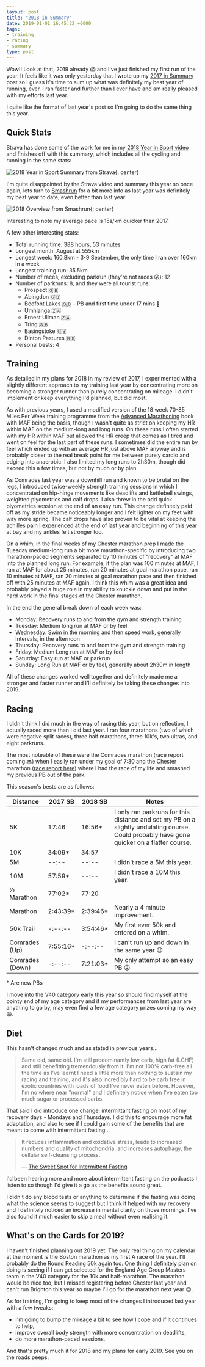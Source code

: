 ```yaml
---
layout: post
title: "2018 in Summary"
date: 2019-01-01 16:45:22 +0000
tags:
- training
- racing
- summary
type: post
---
```


Wow!! Look at that, 2019 already 😱 and I've just finished my first run of the year. It feels like it was only yesterday that I wrote up my [2017 in Summary](https://gonefora.run/2017-in-summary) post so I guess it's time to sum up what was definitely my best year of running, ever. I ran faster and further than I ever have and am really pleased with my efforts last year.

I quite like the format of last year's post so I'm going to do the same thing this year.

## Quick Stats

Strava has done some of the work for me in my [2018 Year in Sport video](https://2018.strava.com/en-gb/video/ca06d82c3e86e867487b40ddfab649c7185ae063/) and finishes off with this summary, which includes all the cycling and running in the same stats:

![2018 Year in Sport Summary from Strava](/img/2018-Strava-Year-in-Sport.png){: center}

I'm quite disappointed by the Strava video and summary this year so once again, lets turn to [Smashrun](https://smashrun.com) for a bit more info as last year was definitely my best year to date, even better than last year:

![2018 Overview from Smashrun](/img/2018-Smashrun-Overview.png){: center}

Interesting to note my average pace is 15s/km quicker than 2017.

A few other interesting stats:

- Total running time: 388 hours, 53 minutes
- Longest month: August at 555km
- Longest week: 160.8km - 3-9 September, the only time I ran over 160km in a week
- Longest training run: 35.5km
- Number of races, excluding parkrun (they're not races 😜): 12
- Number of parkruns: 8, and they were all tourist runs:
  - Prospect 🇬🇧
  - Abingdon 🇬🇧
  - Bedfont Lakes 🇬🇧 - PB and first time under 17 mins 🎉
  - Umhlanga 🇿🇦
  - Ernest Ullman 🇿🇦
  - Tring 🇬🇧
  - Basingstoke 🇬🇧
  - Dinton Pastures 🇬🇧
- Personal bests: 4

## Training

As detailed in my plans for 2018 in my review of 2017, I experimented with a slightly different approach to my training last year by concentrating more on becoming a stronger runner than purely concentrating on mileage. I didn't implement or keep everything I'd planned, but did most.

As with previous years, I used a modified version of the 18 week 70-85 Miles Per Week training programme from the [Advanced Marathoning](https://www.amazon.co.uk/Advanced-Marathoning-Peter-Pfitzinger/dp/0736074600/) book with MAF being the basis, though I wasn't quite as strict on keeping my HR within MAF on the medium-long and long runs. On these runs I often started with my HR within MAF but allowed the HR creep that comes as I tired and went on feel for the last part of these runs. I sometimes did the entire run by feel which ended up with an average HR just above MAF anyway and is probably closer to the real break point for me between purely cardio and edging into anaerobic. I also limited my long runs to 2h30m, though did exceed this a few times, but not by much or by plan.

As Comrades last year was a downhill run and known to be brutal on the legs, I introduced twice-weekly strength training sessions in which I concentrated on hip-hinge movements like deadlifts and kettlebell swings, weighted plyometrics and calf drops. I also threw in the odd quick plyometrics session at the end of an easy run. This change definitely paid off as my stride became noticeably longer and I felt lighter on my feet with way more spring. The calf drops have also proven to be vital at keeping the achilles pain I experienced at the end of last year and beginning of this year at bay and my ankles felt stronger too.

On a whim, in the final weeks of my Chester marathon prep I made the Tuesday medium-long run a bit more marathon-specific by introducing two marathon-paced segments separated by 10 minutes of "recovery" at MAF into the planned long run. For example, if the plan was 100 minutes at MAF, I ran at MAF for about 25 minutes, ran 20 minutes at goal marathon pace, ran 10 minutes at MAF, ran 20 minutes at goal marathon pace and then finished off with 25 minutes at MAF again. I think this whim was a great idea and probably played a huge role in my ability to knuckle down and put in the hard work in the final stages of the Chester marathon.

In the end the general break down of each week was:

- Monday: Recovery runs to and from the gym and strength training
- Tuesday: Medium long run at MAF or by feel
- Wednesday: Swim in the morning and then speed work, generally intervals, in the afternoon
- Thursday: Recovery runs to and from the gym and strength training
- Friday: Medium Long run at MAF or by feel
- Saturday: Easy run at MAF or parkrun
- Sunday: Long Run at MAF or by feel, generally about 2h30m in length

All of these changes worked well together and definitely made me a stronger and faster runner and I'll definitely be taking these changes into 2019.

## Racing

I didn't think I did much in the way of racing this year, but on reflection, I actually raced more than I did last year. I ran four marathons (two of which were negative split races), three half marathons, three 10k's, two ultras, and eight parkruns.

The most noteable of these were the Comrades marathon (race report coming 🔜) when I easily ran under my goal of 7:30 and the Chester marathon ([race report here](https://gonefora.run/race-report-chester-marathon-2018)) where I had the race of my life and smashed my previous PB out of the park.

This season's bests are as follows:

| Distance        | 2017 SB   | 2018 SB   | Notes
|-----------------|-----------|-----------|---------
| 5K              | 17:46     | 16:56*    | I only ran parkruns for this distance and set my PB on a slightly undulating course. Could probably have gone quicker on a flatter course.
| 10K             | 34:09*    | 34:57     |
| 5M              | --:--     | --:--     | I didn't race a 5M this year.
| 10M             | 57:59*    | --:--     | I didn't race a 10M this year.
| ½ Marathon      | 77:02*    | 77:20     |
| Marathon        | 2:43:39*  | 2:39:46*  | Nearly a 4 minute improvement.
| 50k Trail       | -:--:--   | 3:54:46*  | My first ever 50k and entered on a whim.
| Comrades (Up)   | 7:55:16*  | -:--:--   | I can't run up and down in the same year 😉
| Comrades (Down) | -:--:--   | 7:21:03*  | My only attempt so an easy PB 😜

\* Are new PBs

I move into the V40 category early this year so should find myself at the pointy end of my age category and if my performances from last year are anything to go by, may even find a few age category prizes coming my way 😁.

## Diet

This hasn't changed much and as stated in previous years...

> Same old, same old. I'm still predominantly low carb, high fat (LCHF) and still benefitting tremendously from it. I'm not 100% carb-free all the time as I've learnt I need a little more than nothing to sustain my racing and training, and it's also incredibly hard to be carb free in exotic countries with loads of food I've never eaten before. However, I'm no where near "normal" and I definitely notice when I've eaten too much sugar or processed carbs.

That said I did introduce one change: intermittant fasting on most of my recovery days - Mondays and Thursdays. I did this to encourage more fat adaptation, and also to see if I could gain some of the benefits that are meant to come with intermittent fasting...

> It reduces inflammation and oxidative stress, leads to increased numbers and quality of mitochondria, and increases autophagy, the cellular self-cleansing process.
>
> — [The Sweet Spot for Intermittent Fasting](https://medium.com/the-mission/the-sweet-spot-for-intermittent-fasting-9aae12a2158c)

I'd been hearing more and more about intermittent fasting on the podcasts I listen to so though I'd give it a go as the benefits sound great.

I didn't do any blood tests or anything to determine if the fasting was doing what the science seems to suggest but I think it helped with my recovery and I definitely noticed an increase in mental clarity on those mornings. I've also found it much easier to skip a meal without even realising it.

## What's on the Cards for 2019?

I haven't finished planning out 2019 yet. The only real thing on my calendar at the moment is the Boston marathon as my first A race of the year. I'll probably do the Round Reading 50k again too. One thing I definitely plan on doing is seeing if I can get selected for the England Age Group Masters team in the V40 category for the 10k and half-marathon. The marathon would be nice too, but I missed registering before Chester last year and can't run Brighton this year so maybe I'll go for the marathon next year 😉.

As for training, I'm going to keep most of the changes I introduced last year with a few tweaks:

- I'm going to bump the mileage a bit to see how I cope and if it continues to help,
- improve overall body strength with more concentration on deadlifts,
- do more marathon-paced sessions.

And that's pretty much it for 2018 and my plans for early 2019. See you on the roads peeps.

